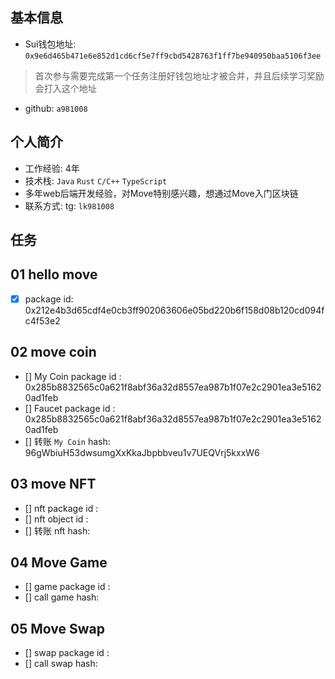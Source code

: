 ## 基本信息
- Sui钱包地址: `0x9e6d465b471e6e852d1cd6cf5e7ff9cbd5428763f1ff7be940950baa5106f3ee`
> 首次参与需要完成第一个任务注册好钱包地址才被合并，并且后续学习奖励会打入这个地址
- github: `a981008`

## 个人简介
- 工作经验: 4年 
- 技术栈: `Java` `Rust` `C/C++` `TypeScript`
- 多年web后端开发经验，对Move特别感兴趣，想通过Move入门区块链
- 联系方式: tg: `lk981008` 

## 任务

##   01 hello move  
- [x] package id: 0x212e4b3d65cdf4e0cb3ff902063606e05bd220b6f158d08b120cd094fc4f53e2

##   02 move coin
- [] My Coin package id :  0x285b8832565c0a621f8abf36a32d8557ea987b1f07e2c2901ea3e51620ad1feb
- [] Faucet package id : 0x285b8832565c0a621f8abf36a32d8557ea987b1f07e2c2901ea3e51620ad1feb
- [] 转账 `My Coin` hash: 96gWbiuH53dwsumgXxKkaJbpbbveu1v7UEQVrj5kxxW6

##   03 move NFT
- [] nft package id :
- [] nft object id : 
- [] 转账 nft  hash:

##   04 Move Game
- [] game package id :
- [] call game hash:

##   05 Move Swap
- [] swap package id :
- [] call swap hash:
